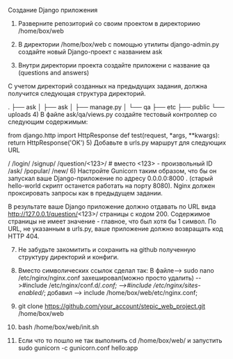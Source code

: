 Создание Django приложения
1) Разверните репозиторий со своим проектом в директориию /home/box/web

2) В директории /home/box/web  с помощью утилиты django-admin.py создайте новый Django-проект с названием ask

3) Внутри директории проекта создайте приложени с название qa  (questions and answers)

C учетом директорий созданных на предыдущих задания, должна получится следующая структура директорий.

.
├── ask
│   ├── ask
│   ├── manage.py
│   └── qa
├── etc
├── public
└── uploads
4) В файле ask/qa/views.py создайте тестовый контроллер со следующим содержимым:


from django.http import HttpResponse 
def test(request, *args, **kwargs):
    return HttpResponse('OK')
5) Добавьте в urls.py  маршрут для следующих URL

/
/login/
/signup/
/question/<123>/    # вместо <123> - произвольный ID
/ask/
/popular/
/new/
6) Настройте Gunicorn таким образом, что бы он запускал ваше Django-приложение по адресу 0.0.0.0:8000 . (старый hello-world скрипт останется работать на порту 8080).  Nginx должен проксировать запросы как в предыдущем задании.

В результате ваше Django приложение должно отдавать по URL вида http://127.0.0.1/question/<123>/  страницы с кодом 200.  Содержимое страницы не имеет значение - главное, что был хотя бы 1 символ. По URL, не указанным в urls.py, ваше приложение должно возвращать код HTTP 404.


7) Не забудьте закомитить и сохранить на github полученную структуру директорий и конфиги.



1) Вместо символических ссылок сделал так: 
    В файле--> sudo nano /etc/nginx/nginx.conf
    захешировал(можно просто удалить) -->#include /etc/nginx/conf.d/*.conf;
                                      -->#include /etc/nginx/sites-enabled/*;
    добавил      --> include /home/box/web/etc/nginx.conf;

2) git clone https://github.com/your_account/stepic_web_project.git /home/box/web
3) bash /home/box/web/init.sh
4) Если что то пошло не так выполнить cd /home/box/web/
 и запустить sudo gunicorn -c gunicorn.conf hello:app
